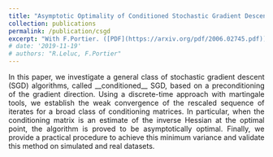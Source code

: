 ```yaml
---
title: "Asymptotic Optimality of Conditioned Stochastic Gradient Descent (preprint)"
collection: publications
permalink: /publication/csgd
excerpt: "With F.Portier. ([PDF](https://arxiv.org/pdf/2006.02745.pdf))"
# date: '2019-11-19'
# authors: "R.Leluc, F.Portier"
---
```

<p align="justify">
In this paper, we investigate a general class of stochastic gradient descent (SGD) algorithms, called __conditioned__ SGD, based on a preconditioning of the gradient direction. Using a discrete-time approach with martingale tools, we establish the weak convergence of the rescaled sequence of iterates for a broad class of conditioning matrices. In particular, when the conditioning matrix is an estimate of the inverse Hessian at the optimal point, the algorithm is proved to be asymptotically optimal. Finally, we provide a practical procedure to achieve this minimum variance and validate this method on simulated and real datasets. 
